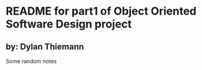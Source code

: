 README for part1 of Object Oriented Software Design project
===================

by: Dylan Thiemann
-------

Some random notes
